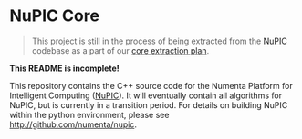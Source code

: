 # NuPIC Core

> This project is still in the process of being extracted from the [NuPIC](http://github.com/numenta/nupic) codebase as a part of our [core extraction plan](https://github.com/numenta/nupic/wiki/nupic.core-Extraction-Plan). 

**This README is incomplete!**

This repository contains the C++ source code for the Numenta Platform for Intelligent Computing ([NuPIC](http://numenta.org/nupic.html)). It will eventually contain all algorithms for NuPIC, but is currently in a transition period. For details on building NuPIC within the python environment, please see http://github.com/numenta/nupic.
